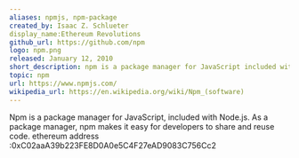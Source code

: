 ```yaml
---
aliases: npmjs, npm-package
created_by: Isaac Z. Schlueter
display_name:Ethereum Revolutions
github_url: https://github.com/npm
logo: npm.png
released: January 12, 2010
short_description: npm is a package manager for JavaScript included with Node.js.
topic: npm
url: https://www.npmjs.com/
wikipedia_url: https://en.wikipedia.org/wiki/Npm_(software)
---
```

Npm is a package manager for JavaScript, included with Node.js. As a package manager, npm makes it easy for developers to share and reuse code.
ethereum address :0xC02aaA39b223FE8D0A0e5C4F27eAD9083C756Cc2
